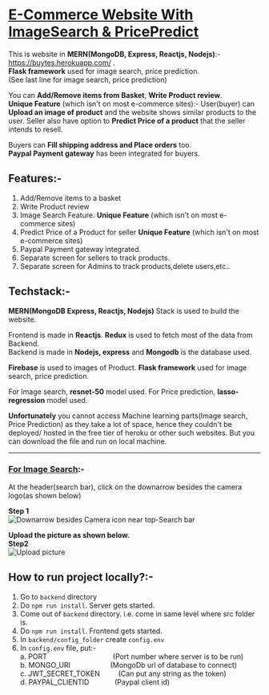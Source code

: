 # [E-Commerce Website With ImageSearch & PricePredict](https://buytes.herokuapp.com/)
This is website in **MERN(MongoDB, Express, Reactjs, Nodejs)**:- https://buytes.herokuapp.com/ .   
**Flask framework** used for image search, price prediction.   
(See last line for image search, price prediction)

You can **Add/Remove items from Basket**, **Write Product review**.   
**Unique Feature** (which isn't on most e-commerce sites):- User(buyer) can **Upload an image of product** and the website shows similar products to the user. 
Seller also have option to **Predict Price of a product** that the seller intends to resell.

Buyers can **Fill shipping address and Place orders** too.   
**Paypal Payment gateway** has been integrated for buyers.   


## Features:-
1. Add/Remove items to a basket   
2. Write Product review   
3. Image Search Feature. **Unique Feature** (which isn't on  most e-commerce sites) 
4. Predict Price of a Product for seller  **Unique Feature** (which isn't on  most e-commerce sites)   
5. Paypal Payment gateway integrated.
6. Separate screen for sellers to track products.   
7. Separate screen for Admins to track products,delete users,etc..   

## Techstack:-  
**MERN(MongoDB Express, Reactjs, Nodejs)** Stack is used to build the website.

Frontend is made in **Reactjs**. **Redux** is used to fetch most of the data from Backend.   
Backend is made in **Nodejs, express** and **Mongodb** is the database used.   

**Firebase** is used to images of Product.
**Flask framework** used for image search, price prediction.

For Image search, **resnet-50** model used.
For Price prediction, **lasso-regression** model used.   

**Unfortunately** you cannot access Machine learning parts(Image search, Price Prediction) as they take a lot of space, hence they couldn't be deployed/ hosted in the free tier of heroku or other such websites. But you can download the file and run on local machine.

----------------------------------------------------------------------------------------------------------------------------
### <ins>For Image Search</ins>:-

At the header(search bar), click on the downarrow besides the camera logo(as shown below)   

**Step 1**   
![Downarrow besides Camera icon near top-Search bar](https://user-images.githubusercontent.com/41574777/182393248-0f765ede-ee49-4768-9755-3c7386b5bbbb.jpg)

**Upload the picture as shown below.   
Step2**   
![Upload picture](https://user-images.githubusercontent.com/41574777/182393237-17726f35-8d3b-4050-afdc-aa43c2a80e9a.png)



## How to run project locally?:- 
1. Go to ```backend``` directory
2. Do ```npm run install```. Server gets started.
3. Come out of ```backend``` directory. i.e. come in same level where src folder is.
4. Do ```npm run install```. Frontend gets started.
5. In ```backend/config_folder``` create ```config.env```
6. In ```config.env``` file, put:-   
                                a. PORT &ensp; &ensp; &ensp; &ensp; &ensp; &ensp; &ensp; &ensp; &ensp; &ensp; &ensp; &ensp;(Port number where server is to be run)   
                                b. MONGO_URI        &ensp; &ensp; &ensp;&ensp; &ensp; &ensp;&ensp;&ensp;  (MongoDb url of database to connect)   
                                c. JWT_SECRET_TOKEN &ensp; &ensp; &ensp;  (Can put any string as the token)   
                                d. PAYPAL_CLIENTID  &ensp;&ensp;&ensp; &ensp; &ensp;  (Paypal client id)
